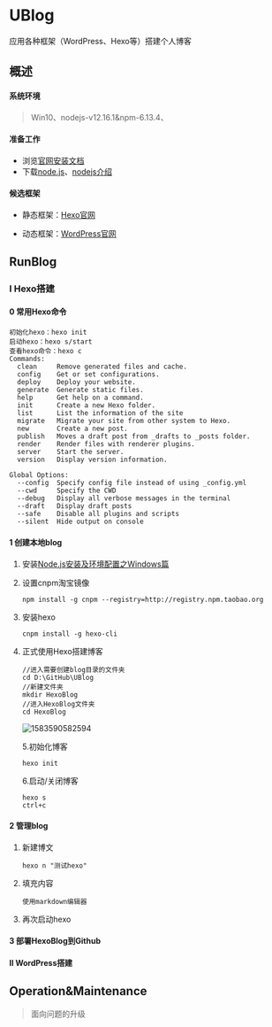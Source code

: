 # UBlog
 应用各种框架（WordPress、Hexo等）搭建个人博客

## 概述

#### 系统环境

> Win10、nodejs-v12.16.1&npm-6.13.4、

#### 准备工作

- 浏览[官网安装文档](https://hexo.io/docs/)
- 下载[node.js](https://nodejs.org/en/)、[nodejs介绍](https://www.zaodei.com/node/1.html)

#### 候选框架

- 静态框架：[Hexo官网](https://hexo.io/)

- 动态框架：[WordPress官网](https://zh-cn.wordpress.com/)

## RunBlog

### Ⅰ Hexo搭建

#### 0 常用Hexo命令

```
初始化hexo：hexo init
启动hexo：hexo s/start
查看hexo命令：hexo c
Commands:
  clean     Remove generated files and cache.
  config    Get or set configurations.
  deploy    Deploy your website.
  generate  Generate static files.
  help      Get help on a command.
  init      Create a new Hexo folder.
  list      List the information of the site
  migrate   Migrate your site from other system to Hexo.
  new       Create a new post.
  publish   Moves a draft post from _drafts to _posts folder.
  render    Render files with renderer plugins.
  server    Start the server.
  version   Display version information.

Global Options:
  --config  Specify config file instead of using _config.yml
  --cwd     Specify the CWD
  --debug   Display all verbose messages in the terminal
  --draft   Display draft posts
  --safe    Disable all plugins and scripts
  --silent  Hide output on console
```



#### 1 创建本地blog

1. 安装[Node.js安装及环境配置之Windows篇](https://www.jianshu.com/p/03a76b2e7e00)

2. 设置cnpm淘宝镜像

   ```npm
   npm install -g cnpm --registry=http://registry.npm.taobao.org
   ```

3. 安装hexo

   ```
   cnpm install -g hexo-cli
   ```

4. 正式使用Hexo搭建博客

   ```
   //进入需要创建blog目录的文件夹
   cd D:\GitHub\UBlog
   //新建文件夹
   mkdir HexoBlog
   //进入HexoBlog文件夹
   cd HexoBlog
   ```

   ![1583590582594](D:\GitHub\UBlog\_static\1583590582594.png)

   5.初始化博客

   ```
   hexo init
   ```

   6.启动/关闭博客

   ```
   hexo s
   ctrl+c
   ```

#### 2 管理blog

1. 新建博文

   ```
   hexo n "测试hexo"
   ```

2. 填充内容

   ```
   使用markdown编辑器
   ```

3. 再次启动hexo

#### 3 部署HexoBlog到Github

#### Ⅱ WordPress搭建

## Operation&Maintenance

> 面向问题的升级